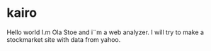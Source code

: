 # kairo
Hello world
I.m Ola Stoe and i¨m a web analyzer. I will try to make a stockmarket site with data from yahoo.
